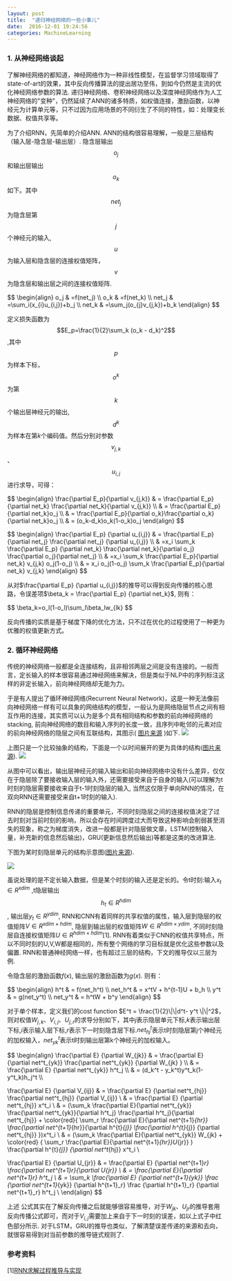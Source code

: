 ```yaml
---
layout: post
title:  "递归神经网络的一些小事儿"
date:  2016-12-01 19:24:56
categories: MachineLearning
---
```


### 1. 从神经网络谈起

了解神经网络的都知道，神经网络作为一种非线性模型，在监督学习领域取得了state-of-art的效果，其中反向传播算法的提出居功至伟，到如今仍然是主流的优化神经网络参数的算法. 递归神经网络、卷积神经网络以及深度神经网络作为人工神经网络的"变种"，仍然延续了ANN的诸多特质，如权值连接，激励函数，以神经元为计算单元等，只不过因为应用场景的不同衍生了不同的特性，如：处理变长数据、权值共享等。

为了介绍RNN，先简单的介绍ANN. ANN的结构很容易理解，一般是三层结构（输入层-隐含层-输出层）. 隐含层输出$$o_j$$ 和输出层输出$$o_k$$如下。其中$$net_j$$为隐含层第$$j$$个神经元的输入,$$u$$为输入层和隐含层的连接权值矩阵，$$v$$为隐含层和输出层之间的连接权值矩阵.
<p>
$$
\begin{align}
o_j & =f(net_j) \\
o_k & =f(net_k) \\ 
net_j & =\sum_i(x_{i}u_{i,j})+b_j \\
net_k & =\sum_j(o_{j}v_{j,k})+b_k
\end{align}
$$
</p>

定义损失函数为$$E_p=\frac{1}{2}\sum_k (o_k - d_k)^2$$ ,其中$$p$$为样本下标，$$o^k$$为第$$k$$个输出层神经元的输出,$$d^k$$为样本在第$k$个编码值。然后分别对参数$$v_{j,k}$$、$$u_{i,j}$$ 进行求导，可得：
<p>
$$
\begin{align}
\frac{\partial E_p}{\partial v_{j,k}} & = \frac{\partial E_p}{\partial net_k} \frac{\partial net_k}{\partial v_{j,k}} \\
& = \frac{\partial E_p}{\partial net_k}o_j \\
& = \frac{\partial E_p}{\partial o_k}\frac{\partial o_k}{\partial net_k}o_j \\
& = (o_k-d_k)o_k(1-o_k)o_j
\end{align}
$$
</p>

<p>
$$
\begin{align}
\frac{\partial E_p} {\partial u_{i,j}} & = \frac{\partial E_p} {\partial net_j} \frac{\partial net_j} {\partial u_{i,j}} \\
& =x_i \sum_k \frac{\partial E_p} {\partial net_k} \frac{\partial net_k}{\partial o_j} \frac{\partial o_j}{\partial net_j}  \\
& =x_i \sum_k \frac{\partial E_p}{\partial net_k} v_{j,k} o_j(1-o_j) \\
& = x_i o_j(1-o_j) \sum_k \frac{\partial E_p}{\partial net_k} v_{j,k} 
\end{align}
$$
</p>

从对$\frac{\partial E_p} {\partial u_{i,j}}$的推导可以得到反向传播的核心思路，令误差项$\beta_k = \frac{\partial E_p} {\partial net_k}$, 则有：

<p>
$$
\beta_k=o_l(1-o_l)\sum_l\beta_lw_{lk}
$$
</p>

反向传播的实质是基于梯度下降的优化方法，只不过在优化的过程使用了一种更为优雅的权值更新方式。

### 2. 循环神经网络

  传统的神经网络一般都是全连接结构，且非相邻两层之间是没有连接的。一般而言，定长输入的样本很容易通过神经网络来解决，但是类似于NLP中的序列标注这样的非定长输入，前向神经网络却无能为力。

  于是有人提出了循环神经网络(Recurrent Neural Network)，这是一种无法像前向神经网络一样有可以具象的网络结构的模型，一般认为是网络隐层节点之间有相互作用的连接，其实质可以认为是多个具有相同结构和参数的前向神经网络的stacking, 前向神经网络的数目和输入序列的长度一致，且序列中毗邻的元素对应的前向神经网络的隐层之间有互联结构，其图示( [图片来源](http://www.wildml.com/2015/09/recurrent-neural-networks-tutorial-part-1-introduction-to-rnns/) )如下.
![](http://d3kbpzbmcynnmx.cloudfront.net/wp-content/uploads/2015/09/rnn.jpg)

 上图只是一个比较抽象的结构，下面是一个以时间展开的更为具体的结构([图片来源](http://www.cnblogs.com/YiXiaoZhou/p/6058890.html)).
![](http://images2015.cnblogs.com/blog/1027162/201611/1027162-20161113162111280-1753976877.png)

从图中可以看出，输出层神经元的输入输出和前向神经网络中没有什么差异，仅仅在于隐层除了要接收输入层的输入外，还需要接受来自于自身的输入(可以理解为t时刻的隐层需要接收来自于t-1时刻隐层的输入, 当然这仅限于单向RNN的情况，在双向RNN还需要接受来自t+1时刻的输入). 

RNN的隐层是控制信息传递的重要单元，不同时刻隐层之间的连接权值决定了过去时刻对当前时刻的影响，所以会存在时间跨度过大而导致这种影响会削弱甚至消失的现象，称之为梯度消失，改进一般都是针对隐层做文章，LSTM(控制输入量，补充新的信息然后输出)，GRU(更新信息然后输出)等都是这类的改进算法. 

下图为某时刻隐层单元的结构示意图([图片来源](http://www.cnblogs.com/YiXiaoZhou/p/6058890.html)).

![](http://images2015.cnblogs.com/blog/1027162/201611/1027162-20161113162105295-307972897.png)

虽说处理的是不定长输入数据，但是某个时刻的输入还是定长的。令t时刻:输入$x_t \in R^{xdim}$ ,t隐层输出$$h_t\in R^{hdim}$$, 输出层$y_t \in R^{ydim}$, RNN和CNN有着同样的共享权值的属性，输入层到隐层的权值矩阵$V\in R^{xdim\times hdim}$, 隐层到输出层的权值矩阵$W \in R^{hdim\times ydim}$, 不同时刻隐层自连接权值矩阵$U\in R^{hdim\times hdim}$[1]. RNN有着类似于CNN的权值共享特点，所以不同时刻的U,V,W都是相同的，所有整个网络的学习目标就是优化这些参数以及偏置. RNN和普通神经网络一样，也有超过三层的结构，下文的推导仅以三层为例.

令隐含层的激励函数$f(x)$, 输出层的激励函数为$g(x)$. 则有：
<p>
$$
\begin{align}
h^t & = f(net_h^t) \\
net_h^t & = x^tV + h^{t-1}U + b_h \\
y^t & = g(net_y^t) \\
net_y^t & = h^tW + b^y
\end{align}
$$
</p>

对于单个样本，定义我们的cost function $E^t = \frac{1}{2}\|\|d^t- y^t \|\|^2$，则对权值$W_{j,k}$、$V_{i,j}$、$U_{j,r}$的求导分别如下，其中$j$表示隐层单元下标,$k$表示输出层下标,$i$表示输入层下标,$r$表示下一时刻隐含层下标.$net^t_{hj}$表示t时刻隐层第j个神经元的加权输入，$net^t_{yk}$表示t时刻输出层第k个神经元的加权输入。
<p>
$$
\begin{align}
\frac{\partial E} {\partial W_{jk}} & = \frac{\partial E} {\partial net^t_{yk}} \frac{\partial net^t_{yk}} {\partial W_{jk} } \\
& =  \frac{\partial E} {\partial net^t_{yk}} h^t_j \\
& = (d_k^t - y_k^t)y^t_k(1-y^t_k)h_j^t \\

\frac{\partial E} {\partial V_{ij}} & = \frac{\partial E} {\partial net^t_{hj}} \frac{\partial net^t_{hj}} {\partial V_{ij}} \\
& = \frac{\partial E} {\partial net^t_{hj}} x^t_i \\
& = (\sum_k \frac{\partial E}{\partial net^t_{yk}} \frac{\partial net^t_{yk}}{\partial h^t_j} \frac{\partial h^t_j}{\partial net^t_{hj}} +
\color{red}{ \sum_r \frac{\partial E}{\partial net^{t+1}_{hr}} \frac{\partial net^{t+1}_{hr}}{\partial h^{t}_{j}} \frac{\partial h^{t}_{j}} {\partial net^t_{hj}} })x^t_i \\ 
& = (\sum_k \frac{\partial E}{\partial net^t_{yk}} W_{jk} + \color{red} { \sum_r \frac{\partial E}{\partial net^{t+1}_{hr}}U_{jr}} ) \frac{\partial h^{t}_{j}} {\partial net^t_{hj}} x^t_i \\

\frac{\partial E} {\partial U_{jr}} & =  \frac{\partial E} {\partial net^{t+1}_r} \frac{\partial net^{t+1}_r}{\partial U_{jr}} \\
& = \frac{\partial E}{\partial net^{t+1}_r} h^t_j \\
& = \sum_k \frac{\partial E} {\partial net^{t+1}_{yk}} \frac {\partial net^{t+1}_{yk}} {\partial h^{t+1}_r}  \frac {\partial h^{t+1}_r} {\partial net^{t+1}_r} h^t_j \\
\end{align}
$$

上述 公式其实在了解反向传播之后就能够很容易推导，对于$W_{jk}$、$U_{jr}$的推导套用反向传播公式即可，而对于$V_{i,j}$需要加上来自于下一时刻的误差，如以上式子中红色部分所示. 对于LSTM，GRU的推导也类似，了解清楚误差传递的来源和去向，就很容易得到对当前参数的推导链式规则了.

</p>

### 参考资料
\[1\][RNN求解过程推导与实现](http://www.cnblogs.com/YiXiaoZhou/p/6058890.html)




